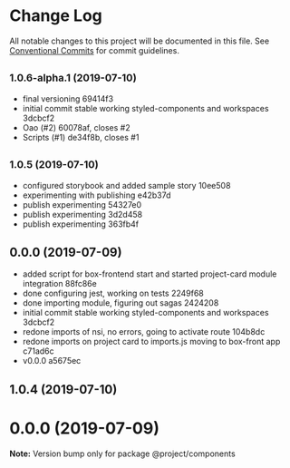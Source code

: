 # Change Log

All notable changes to this project will be documented in this file.
See [Conventional Commits](https://conventionalcommits.org) for commit guidelines.

## <small>1.0.6-alpha.1 (2019-07-10)</small>

* final versioning 69414f3
* initial commit stable working styled-components and workspaces 3dcbcf2
* Oao (#2) 60078af, closes #2
* Scripts (#1) de34f8b, closes #1






## <small>1.0.5 (2019-07-10)</small>

* configured storybook and added sample story 10ee508
* experimenting with publishing e42b37d
* publish experimenting 54327e0
* publish experimenting 3d2d458
* publish experimenting 363fb4f



## 0.0.0 (2019-07-09)

* added script for box-frontend start and started project-card module integration 88fc86e
* done configuring jest, working on tests 2249f68
* done importing module, figuring out sagas 2424208
* initial commit stable working styled-components and workspaces 3dcbcf2
* redone imports of nsi, no errors, going to activate route 104b8dc
* redone imports on project card to imports.js moving to box-front app c71ad6c
* v0.0.0 a5675ec





## 1.0.4 (2019-07-10)



# 0.0.0 (2019-07-09)

**Note:** Version bump only for package @project/components
